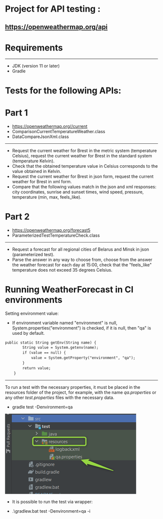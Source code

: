 # Project for API testing :
## https://openweathermap.org/api

# Requirements
***
* JDK (version 11 or later)
* Gradle

# Tests for the following APIs:
# Part 1
* https://openweathermap.org//current
* ComparisonCurrentTemperatureWeather.class
* DataCompareJsonXml.class
***
* Request the current weather for Brest in the metric system (temperature Celsius), request the current weather for Brest in the standard system (temperature Kelvin).
* Check that the obtained temperature value in Celsius corresponds to the value obtained in Kelvin.
* Request the current weather for Brest in json form, request the current weather for Brest in xml form.
* Compare that the following values match in the json and xml responses: city coordinates, sunrise and sunset times, wind speed, pressure, temperature (min, max, feels_like).
# Part 2
* https://openweathermap.org/forecast5
* ParameterizedTestTemperatureCheck.class
***
* Request a forecast for all regional cities of Belarus and Minsk in json (parameterized test).
* Parse the answer in any way to choose from, choose from the answer the weather forecast for each day at 15:00, check that the "feels_like" temperature does not exceed 35 degrees Celsius.
# Running WeatherForecast in CI environments
Setting environment value:
* If  environment variable named "environment" is null, System.properties("environment") is checked, if it is null, then "qa" is used by default.
```html
public static String getEnv(String name) {
        String value = System.getenv(name);
        if (value == null) {
            value = System.getProperty("environment", "qa");
        }
        return value;
    }
```
***
To run a test with the necessary properties, it must be placed in the resources folder of the project, for example, with the name *qa.properties* or any other *test.properties* files with the necessary data.
* gradle test -Denvironment=qa 

![](pictures/example.png)

* It is possible to run the test via wrapper:
 - .\gradlew.bat test -Denvironment=qa -i
